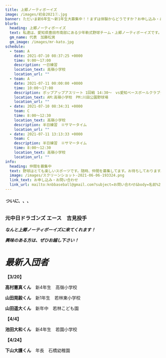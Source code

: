 ```yaml
---
title: 上郷ノーティボーイズ
image: /images/初会2021①.jpg
banner: ただいま新6年生～新1年生大募集中！！まずは体験からどうですか？お申し込み・お問い合わせはお気軽にどうぞ！！
blurb:
  heading: 上郷ノーティボーイズ
  text: 私達は、愛知県豊田市南部にある少年軟式野球チーム・上郷ノーティボーイズです。野球を愛する少年・少女達の夢を育み、軟式野球を正しく指導し、体力向上と礼儀を養成します。また、親友同士の友情と交歓の場を与え、規則正しい明朗な少年・少女を育成することを目的としています。
  gm_name: 代表　加藤松男
  gm_image: /images/mr-kato.jpg
schedule:
  - team: A
    date: 2021-07-10 08:37:25 +0000
    time: 9:00～17:00
    description: 一日練習
    location_text: 高嶺小学校
    location_url: ""
  - team: A
    date: 2021-07-11 00:00:00 +0000
    time: 10:00～17:00
    description: ポップアップアスリート 1回戦 14:30～　vs愛知ベースボールクラブジュニア
    location_text: AM:高嶺小学校　PM:川田公園野球場
    location_url: ""
  - date: 2021-07-10 08:34:31 +0000
    team: C
    time: 8:00～12:30
    location_text: 高嶺小学校
    description: 半日練習　※サマータイム
    location_url: ""
  - date: 2021-07-11 13:13:33 +0000
    team: C
    description: 半日練習　※サマータイム
    time: 8:00～12:30
    location_text: 高嶺小学校
    location_url: ""
info:
  heading: 仲間を募集中
  text: 野球はとても楽しいスポーツです。随時、仲間を募集してます。お待ちしております。
  image: /images/スクリーンショット-2021-06-06-193324.png
  link_text: お申し込み・お問い合わせ
  link_url: mailto:knbbaseball@gmail.com?subject=お問い合わせ&body=名前%20%3A%0D%0Aふりがな%20%3A%0D%0A電話%20%3A%0D%0A学校名%20%3A%0D%0A学年%20%3A%0D%0Aお問い合せ内容%20%3A（例、体験・見学・入団希望）
---
```

###### ***ついに、、、***

### **元中日ドラゴンズ エース　吉見投手**

***なんと上郷ノーティボーイズに来てくれます！***

***興味のある方は、ぜひお越し下さい！***

# ***最新入団者***

**【3/20】**

**高村憲真くん**　新4年生　高嶺小学校

**山田晃毅くん**　新1年生　若林東小学校

**山田遥大くん**　新年中　若林こども園

**【4/4】**

**池田大和くん**　新4年生　若園小学校

**【4/24】**

**下山大護くん**　年長　石橋幼稚園